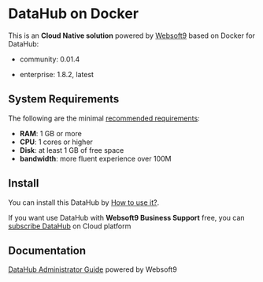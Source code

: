 # DataHub on Docker  

This is an **Cloud Native solution** powered by [Websoft9](https://www.websoft9.com) based on Docker for DataHub:

 - community:  0.01.4

 - enterprise:  1.8.2, latest


## System Requirements

The following are the minimal [recommended requirements](https://github.com/datahub-project/datahub):

* **RAM**: 1 GB or more
* **CPU**: 1 cores or higher
* **Disk**: at least 1 GB of free space
* **bandwidth**: more fluent experience over 100M  

## Install

You can install this DataHub by [How to use it?](https://github.com/Websoft9/docker-library#how-to-use-it).   

If you want use DataHub with **Websoft9 Business Support** free, you can [subscribe DataHub](https://www.websoft9.com/apps) on Cloud platform

## Documentation

[DataHub Administrator Guide](https://support.websoft9.com/docs/datahub) powered by Websoft9
